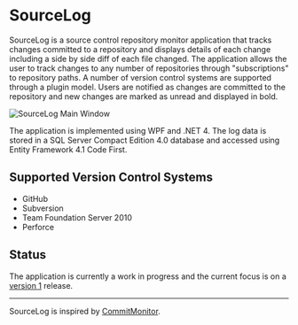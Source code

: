 SourceLog
=========

SourceLog is a source control repository monitor application that tracks changes committed to a repository and displays details of each change including a side by side diff of each file changed.  The application allows the user to track changes to any number of repositories through "subscriptions" to repository paths. A number of version control systems are supported through a plugin model. Users are notified as changes are committed to the repository and new changes are marked as unread and displayed in bold.

![SourceLog Main Window](https://raw.github.com/tomhunter-gh/SourceLog/97a3d47b28e95963cdd332e67c1e2e28a0002e99/Documentation/Images/MainWindow.png "SourceLog Main Window")

The application is implemented using WPF and .NET 4. The log data is stored in a SQL Server Compact Edition 4.0 database and accessed using Entity Framework 4.1 Code First.

Supported Version Control Systems
---------------------------------

+ GitHub
+ Subversion
+ Team Foundation Server 2010
+ Perforce


Status
------

The application is currently a work in progress and the current focus is on a [version 1](https://github.com/tomhunter-gh/SourceLog/issues?milestone=1) release.

- - -

SourceLog is inspired by [CommitMonitor](http://tools.tortoisesvn.net/CommitMonitor.html).
